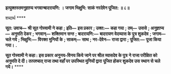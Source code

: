 **इत्युक्तस्तमनुज्ञाप्य भगवान्बादरायणि: ।** **जगाम भिक्षुभि: साकं नरदेवेन पूजित: ॥ ८॥** 

शब्दार्थ **** 

**सूत: उवाच—** **श्री सूत गोस्वामी ने कहा** **; इति—** **इस प्रकार** **; उक्त:—** **कहा गया** **; तम्—** **उससे** **; अनुज्ञाप्य—** **अनुमति देकर** **;** **भगवान्—** **शक्तिमान सन्त** **; बादरायणि:—** **बादरायण वेदव्यास के पुत्र शुकदेव** **; जगाम—** **चले गये** **; भिक्षुभि:—** **विरक्त** **मुनियों के** **; साकम्—** **साथ** **; नर-देवेन—** **राजा द्वारा** **; पूजित:—** **पूजा किया गया।** **.** 

**सूत गोस्वामी ने कहा : इस प्रकार अनुनय-विनय किये जाने पर श्रील व्यासदेव के पुत्र** **ने राजा परीक्षित को अनुमति दे दी। तत्पश्चात् राजा तथा वहाँ पर उपस्थित मुनियों द्वारा** **पूजित होकर शुकदेव उस स्थान से चले गये।** **** 